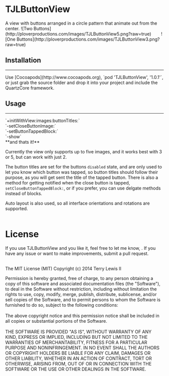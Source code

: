 <h1>TJLButtonView</h1>
A view with buttons arranged in a circle pattern that animate out from the center.
![Two Buttons](http://ploverproductions.com/images/TJLButtonView5.png?raw=true)&nbsp; &nbsp;&nbsp;&nbsp;&nbsp;&nbsp;
![One Buttons](http://ploverproductions.com/images/TJLButtonView3.png?raw=true)
<h2>Installation</h2>
<hr>
Use [Cocoapods](http://www.cocoapods.org), `pod 'TJLButtonView', '1.0.1'`, or just grab the source folder and drop it into your project and include the QuartzCore framework.
<h2>Usage</h2>
<hr>
`+initWithView:images:buttonTitles:`<br>
`-setCloseButtonImage:`<br>
`-setButtonTappedBlock:`<br>
`-show`<br>
**and thats it!**

Currently the view only supports up to five images, and it works best with 3 or 5, but can work with just 2.

The button titles are set for the buttons `disabled` state, and are only used to let you know which button was tapped,
so button titles should follow their purpose, as you will get sent the title of the tapped button.
There is also a method for getting notified when the close button is tapped, `setCloseButtonTappedBlock:`, 
or if you prefer, you can use delgate methods instead of blocks.

Auto layout is also used, so all interface orientations and rotations are supported.
<br><br>


<h1>License</h1>
If you use TJLButtonView and you like it, feel free to let me know, <terry@ploverproductions.com>. If you have any issue or want to make improvements, submit a pull request.<br><br>

The MIT License (MIT)
Copyright (c) 2014 Terry Lewis II

Permission is hereby granted, free of charge, to any person obtaining a copy of this software and associated documentation files (the "Software"), to deal in the Software without restriction, including without limitation the rights to use, copy, modify, merge, publish, distribute, sublicense, and/or sell copies of the Software, and to permit persons to whom the Software is furnished to do so, subject to the following conditions:
<br><br>
The above copyright notice and this permission notice shall be included in all copies or substantial portions of the Software.
<br><br>
THE SOFTWARE IS PROVIDED "AS IS", WITHOUT WARRANTY OF ANY KIND, EXPRESS OR IMPLIED, INCLUDING BUT NOT LIMITED TO THE WARRANTIES OF MERCHANTABILITY, FITNESS FOR A PARTICULAR PURPOSE AND NONINFRINGEMENT. IN NO EVENT SHALL THE AUTHORS OR COPYRIGHT HOLDERS BE LIABLE FOR ANY CLAIM, DAMAGES OR OTHER LIABILITY, WHETHER IN AN ACTION OF CONTRACT, TORT OR OTHERWISE, ARISING FROM, OUT OF OR IN CONNECTION WITH THE SOFTWARE OR THE USE OR OTHER DEALINGS IN THE SOFTWARE.
